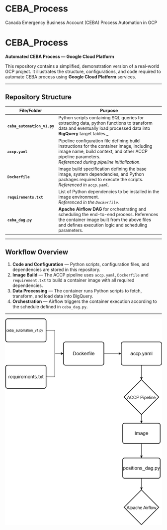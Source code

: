 # CEBA_Process

Canada Emergency Business Account (CEBA) Process Automation in GCP

# CEBA_Process

**Automated CEBA Process — Google Cloud Platform**

This repository contains a simplified, demonstration version of a real-world GCP project.
It illustrates the structure, configurations, and code required to automate CEBA process using **Google Cloud Platform** services.

---

## Repository Structure

| File/Folder                 | Purpose                                                                                                                                                                                                    |
| --------------------------- | ---------------------------------------------------------------------------------------------------------------------------------------------------------------------------------------------------------- |
| **`ceba_automation_v1.py`** | Python scripts containing SQL queries for extracting data, python functions to transform data and eventually load processed data into **BigQuery** target tables.\_                                        |
| **`accp.yaml`**             | Pipeline configuration file defining build instructions for the container image, including image name, build context, and other ACCP pipeline parameters. <br>_Referenced during pipeline initialization._ |
| **`Dockerfile`**            | Image build specification defining the base image, system dependencies, and Python packages required to execute the scripts. <br>_Referenced in `accp.yaml`._                                              |
| **`requirements.txt`**      | List of Python dependencies to be installed in the image environment. <br>_Referenced in the `Dockerfile`._                                                                                                |
| **`ceba_dag.py`**           | **Apache Airflow DAG** for orchestrating and scheduling the end-to-end process. References the container image built from the above files and defines execution logic and scheduling parameters.           |

---

## Workflow Overview

1. **Code and Configuration** — Python scripts, configuration files, and dependencies are stored in this repository.
2. **Image Build** — The ACCP pipeline uses `accp.yaml`, `Dockerfile` and `requirement.txt` to build a container image with all required dependencies.
3. **Data Processing** — The container runs Python scripts to fetch, transform, and load data into BigQuery.
4. **Orchestration** — Airflow triggers the container execution according to the schedule defined in `ceba_dag.py`.

---

![CEBA Process Diagram](/CEBA_Process_Diagram.png)
